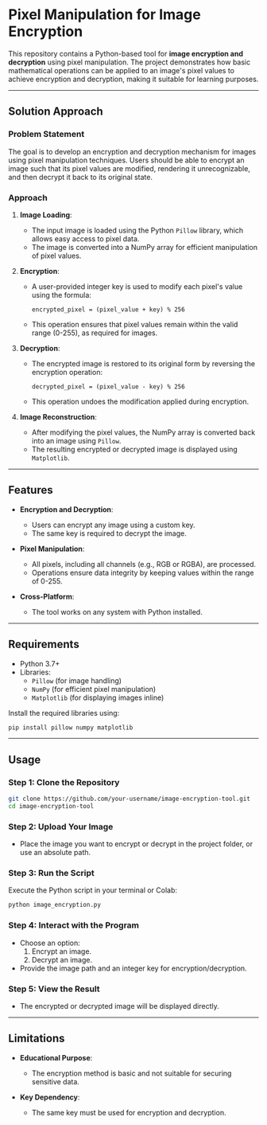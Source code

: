 # Pixel Manipulation for Image Encryption

This repository contains a Python-based tool for **image encryption and decryption** using pixel manipulation. The project demonstrates how basic mathematical operations can be applied to an image's pixel values to achieve encryption and decryption, making it suitable for learning purposes.

---

## **Solution Approach**

### **Problem Statement**
The goal is to develop an encryption and decryption mechanism for images using pixel manipulation techniques. Users should be able to encrypt an image such that its pixel values are modified, rendering it unrecognizable, and then decrypt it back to its original state.

### **Approach**

1. **Image Loading**:
   - The input image is loaded using the Python `Pillow` library, which allows easy access to pixel data.
   - The image is converted into a NumPy array for efficient manipulation of pixel values.

2. **Encryption**:
   - A user-provided integer key is used to modify each pixel's value using the formula:
     ```
     encrypted_pixel = (pixel_value + key) % 256
     ```
   - This operation ensures that pixel values remain within the valid range (0-255), as required for images.

3. **Decryption**:
   - The encrypted image is restored to its original form by reversing the encryption operation:
     ```
     decrypted_pixel = (pixel_value - key) % 256
     ```
   - This operation undoes the modification applied during encryption.

4. **Image Reconstruction**:
   - After modifying the pixel values, the NumPy array is converted back into an image using `Pillow`.
   - The resulting encrypted or decrypted image is displayed using `Matplotlib`.

---

## **Features**

- **Encryption and Decryption**:
  - Users can encrypt any image using a custom key.
  - The same key is required to decrypt the image.

- **Pixel Manipulation**:
  - All pixels, including all channels (e.g., RGB or RGBA), are processed.
  - Operations ensure data integrity by keeping values within the range of 0-255.

- **Cross-Platform**:
  - The tool works on any system with Python installed.

---

## **Requirements**

- Python 3.7+
- Libraries:
  - `Pillow` (for image handling)
  - `NumPy` (for efficient pixel manipulation)
  - `Matplotlib` (for displaying images inline)

Install the required libraries using:
```bash
pip install pillow numpy matplotlib
```

---

## **Usage**

### **Step 1: Clone the Repository**
```bash
git clone https://github.com/your-username/image-encryption-tool.git
cd image-encryption-tool
```

### **Step 2: Upload Your Image**
- Place the image you want to encrypt or decrypt in the project folder, or use an absolute path.

### **Step 3: Run the Script**
Execute the Python script in your terminal or Colab:
```bash
python image_encryption.py
```

### **Step 4: Interact with the Program**
- Choose an option:
  1. Encrypt an image.
  2. Decrypt an image.
- Provide the image path and an integer key for encryption/decryption.

### **Step 5: View the Result**
- The encrypted or decrypted image will be displayed directly.

---

## **Limitations**

- **Educational Purpose**:
  - The encryption method is basic and not suitable for securing sensitive data.

- **Key Dependency**:
  - The same key must be used for encryption and decryption.
